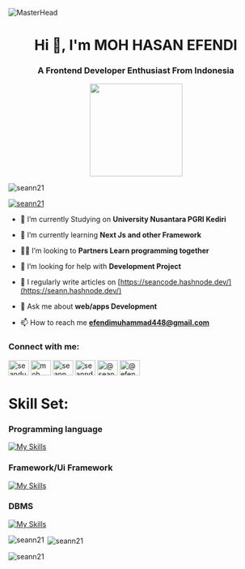 ![MasterHead](https://res.cloudinary.com/practicaldev/image/fetch/s--_sk5cfBS--/c_imagga_scale,f_auto,fl_progressive,h_420,q_auto,w_1000/https://dev-to-uploads.s3.amazonaws.com/i/xndmxrfhliweofif9jty.png)
<h1 align="center">Hi 👋, I'm MOH HASAN EFENDI</h1>
<h3 align="center">A Frontend Developer Enthusiast From Indonesia</h3>
<div align="center">
  <img height="183" src="https://cdn-web.ruangguru.com/landing-pages/assets/hs/programmer.gif">
</div>


<p align="left"> <img src="https://komarev.com/ghpvc/?username=seann21&label=Profile%20views&color=0e75b6&style=flat" alt="seann21" /> </p>

<p align="left"> <a href="https://github.com/ryo-ma/github-profile-trophy"><img src="https://github-profile-trophy.vercel.app/?username=seann21&theme=dracula" alt="seann21" /></a> </p>

- 🏫 I’m currently Studying on **University Nusantara PGRI Kediri**

- 📖 I’m currently learning **Next Js and other Framework**

- 👨‍💻 I’m looking to **Partners Learn programming together**

- 🤝 I’m looking for help with **Development Project**

- 📝 I regularly write articles on [https://seancode.hashnode.dev/](https://seann.hashnode.dev/)

- 💬 Ask me about **web/apps Development**

- 📫 How to reach me **efendimuhammad448@gmail.com**

<h3 align="left">Connect with me:</h3>
<p align="left">
<a href="https://twitter.com/seanduaa" target="blank"><img align="center" src="https://raw.githubusercontent.com/rahuldkjain/github-profile-readme-generator/master/src/images/icons/Social/twitter.svg" alt="seanduaa" height="30" width="40" /></a>
<a href="https://www.linkedin.com/in/moh-hasan-efendi" target="blank"><img align="center" src="https://raw.githubusercontent.com/rahuldkjain/github-profile-readme-generator/master/src/images/icons/Social/linked-in-alt.svg" alt="moh hasan efendi" height="30" width="40" /></a>
<a href="https://fb.com/seann" target="blank"><img align="center" src="https://raw.githubusercontent.com/rahuldkjain/github-profile-readme-generator/master/src/images/icons/Social/facebook.svg" alt="seann" height="30" width="40" /></a>
<a href="https://instagram.com/seanndz" target="blank"><img align="center" src="https://raw.githubusercontent.com/rahuldkjain/github-profile-readme-generator/master/src/images/icons/Social/instagram.svg" alt="seanndz" height="30" width="40" /></a>
<a href="https://hashnode.com/@Seann" target="blank"><img align="center" src="https://raw.githubusercontent.com/rahuldkjain/github-profile-readme-generator/master/src/images/icons/Social/hashnode.svg" alt="@seann" height="30" width="40" /></a>
<a href="https://www.hackerrank.com/profile/efendimuhammad41" target="blank"><img align="center" src="https://raw.githubusercontent.com/rahuldkjain/github-profile-readme-generator/master/src/images/icons/Social/hackerrank.svg" alt="@efendimuhammad41" height="30" width="40" /></a>
</p>


<h1 align="left">Skill Set:</h3>

### Programming language
[![My Skills](https://skillicons.dev/icons?i=html,css,js,ts,cpp,php)](https://skillicons.dev)

### Framework/Ui Framework
[![My Skills](https://skillicons.dev/icons?i=react,vue,nodejs,laravel,tailwind,jquery,styledcomponents,bootstrap,nextjs,express,vite)](https://skillicons.dev)

### DBMS
[![My Skills](https://skillicons.dev/icons?i=mysql,mongodb,postgresql)](https://skillicons.dev)


<p><img align="left" src="https://github-readme-stats.vercel.app/api/top-langs?username=seann21&show_icons=true&locale=en&layout=compact" alt="seann21" /></p>

<p>&nbsp;<img align="center" src="https://github-readme-stats.vercel.app/api?username=seann21&show_icons=true&locale=en" alt="seann21" /></p>

<p><img align="center" src="https://github-readme-streak-stats.herokuapp.com/?user=seann21&" alt="seann21" /></p>
